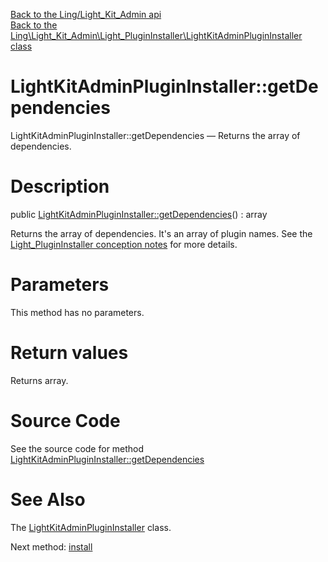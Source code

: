 [Back to the Ling/Light_Kit_Admin api](https://github.com/lingtalfi/Light_Kit_Admin/blob/master/doc/api/Ling/Light_Kit_Admin.md)<br>
[Back to the Ling\Light_Kit_Admin\Light_PluginInstaller\LightKitAdminPluginInstaller class](https://github.com/lingtalfi/Light_Kit_Admin/blob/master/doc/api/Ling/Light_Kit_Admin/Light_PluginInstaller/LightKitAdminPluginInstaller.md)


LightKitAdminPluginInstaller::getDependencies
================



LightKitAdminPluginInstaller::getDependencies — Returns the array of dependencies.




Description
================


public [LightKitAdminPluginInstaller::getDependencies](https://github.com/lingtalfi/Light_Kit_Admin/blob/master/doc/api/Ling/Light_Kit_Admin/Light_PluginInstaller/LightKitAdminPluginInstaller/getDependencies.md)() : array




Returns the array of dependencies.
It's an array of plugin names.
See the [Light_PluginInstaller conception notes](https://github.com/lingtalfi/Light_PluginInstaller/blob/master/doc/pages/conception-notes.md) for more details.




Parameters
================

This method has no parameters.


Return values
================

Returns array.








Source Code
===========
See the source code for method [LightKitAdminPluginInstaller::getDependencies](https://github.com/lingtalfi/Light_Kit_Admin/blob/master/Light_PluginInstaller/LightKitAdminPluginInstaller.php#L27-L32)


See Also
================

The [LightKitAdminPluginInstaller](https://github.com/lingtalfi/Light_Kit_Admin/blob/master/doc/api/Ling/Light_Kit_Admin/Light_PluginInstaller/LightKitAdminPluginInstaller.md) class.

Next method: [install](https://github.com/lingtalfi/Light_Kit_Admin/blob/master/doc/api/Ling/Light_Kit_Admin/Light_PluginInstaller/LightKitAdminPluginInstaller/install.md)<br>

